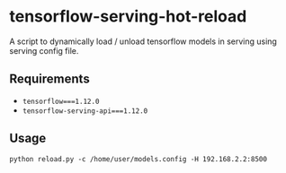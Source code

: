 # tensorflow-serving-hot-reload

A script to dynamically load / unload tensorflow models in serving using serving config file.

## Requirements

- `tensorflow===1.12.0`
- `tensorflow-serving-api===1.12.0`

## Usage

`python reload.py -c /home/user/models.config -H 192.168.2.2:8500`
